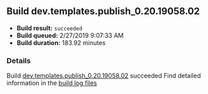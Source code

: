 ## Build dev.templates.publish_0.20.19058.02
- **Build result:** `succeeded`
- **Build queued:** 2/27/2019 9:07:33 AM
- **Build duration:** 183.92 minutes
### Details
Build [dev.templates.publish_0.20.19058.02](https://winappstudio.visualstudio.com/web/build.aspx?pcguid=a4ef43be-68ce-4195-a619-079b4d9834c2&builduri=vstfs%3a%2f%2f%2fBuild%2fBuild%2f27149) succeeded
Find detailed information in the [build log files](https://uwpctdiags.blob.core.windows.net/buildlogs/dev.templates.publish_0.20.19058.02_logs.zip)
